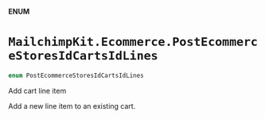 **ENUM**

# `MailchimpKit.Ecommerce.PostEcommerceStoresIdCartsIdLines`

```swift
enum PostEcommerceStoresIdCartsIdLines
```

Add cart line item

Add a new line item to an existing cart.
